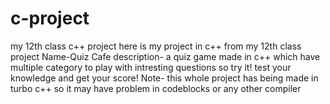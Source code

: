 # c-project
my 12th class c++ project
here is my project in c++ from my 12th class 
project Name-Quiz Cafe
description- a quiz game made in c++ which have multiple category to play with intresting questions 
so try it! test your knowledge and get your score!
Note- this whole project has being made in turbo c++ so it may have problem in codeblocks or any other compiler
